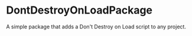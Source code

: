# DontDestroyOnLoadPackage
A simple package that adds a Don't Destroy on Load script to any project.
